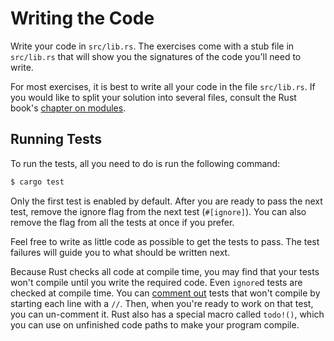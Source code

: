 # Writing the Code

Write your code in `src/lib.rs`.
The exercises come with a stub file in `src/lib.rs` that will show you the signatures of the code you'll need to write.

For most exercises, it is best to write all your code in the file `src/lib.rs`.
If you would like to split your solution into several files, consult the Rust book's [chapter on modules][chapter-modules].

[chapter-modules]: https://doc.rust-lang.org/book/ch07-02-defining-modules-to-control-scope-and-privacy.html

## Running Tests

To run the tests, all you need to do is run the following command:

```bash
$ cargo test
```

Only the first test is enabled by default.
After you are ready to pass the next test, remove the ignore flag from the next test (`#[ignore]`).
You can also remove the flag from all the tests at once if you prefer.

Feel free to write as little code as possible to get the tests to pass.
The test failures will guide you to what should be written next.

Because Rust checks all code at compile time, you may find that your tests won't compile until you write the required code.
Even `ignore`d tests are checked at compile time.
You can [comment out][comments] tests that won't compile by starting each line with a `//`.
Then, when you're ready to work on that test, you can un-comment it.
Rust also has a special macro called `todo!()`, which you can use on unfinished code paths to make your program compile.

[comments]: https://doc.rust-lang.org/book/ch03-04-comments.html

